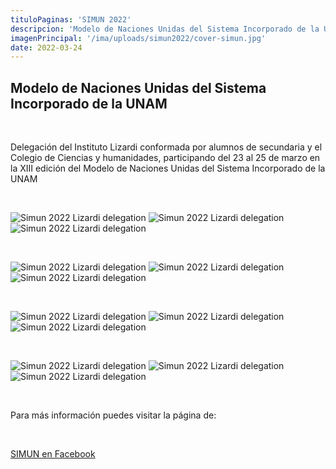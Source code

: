 ```yaml
---
tituloPaginas: 'SIMUN 2022'
descripcion: 'Modelo de Naciones Unidas del Sistema Incorporado de la UNAM. '
imagenPrincipal: '/ima/uploads/simun2022/cover-simun.jpg'
date: 2022-03-24
---
```


## Modelo de Naciones Unidas del Sistema Incorporado de la UNAM

<br>

Delegación del Instituto Lizardi conformada por alumnos de secundaria y el Colegio de Ciencias y humanidades, participando del 23 al 25 de marzo en la XIII edición del Modelo de Naciones Unidas del Sistema Incorporado de la UNAM

<br>

![Simun 2022 Lizardi delegation](/ima/uploads/simun2022/aldo-de-jesus.jpg)
![Simun 2022 Lizardi delegation](/ima/uploads/simun2022/danielena.jpg)
![Simun 2022 Lizardi delegation](/ima/uploads/simun2022/diana-abigail.jpg)

<br>

![Simun 2022 Lizardi delegation](/ima/uploads/simun2022/diego-bravo.jpg)
![Simun 2022 Lizardi delegation](/ima/uploads/simun2022/gala-fernanda.jpg)
![Simun 2022 Lizardi delegation](/ima/uploads/simun2022/luciana.jpg)

<br>

![Simun 2022 Lizardi delegation](/ima/uploads/simun2022/luis-daniel.jpg)
![Simun 2022 Lizardi delegation](/ima/uploads/simun2022/luis-emiliano.jpg)
![Simun 2022 Lizardi delegation](/ima/uploads/simun2022/marco-antonio.jpg)

<br>

![Simun 2022 Lizardi delegation](/ima/uploads/simun2022/maria-jose.jpg)
![Simun 2022 Lizardi delegation](/ima/uploads/simun2022/sofia-leyva.jpg)
![Simun 2022 Lizardi delegation](/ima/uploads/simun2022/valeria-floriana.jpg)

<br>

Para más información puedes visitar la página de: 
 
 <br>
 
[SIMUN en Facebook]( https://es-la.facebook.com/simununam/)